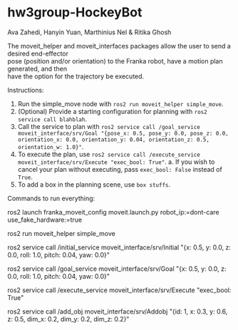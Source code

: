 # hw3group-HockeyBot

Ava Zahedi, Hanyin Yuan, Marthinius Nel & Ritika Ghosh

The moveit_helper and moveit_interfaces packages allow the user to send a desired end-effector\
pose (position and/or orientation) to the Franka robot, have a motion plan generated, and then\
have the option for the trajectory be executed.

Instructions:
1. Run the simple_move node with `ros2 run moveit_helper simple_move`.
2. (Optional) Provide a starting configuration for planning with `ros2 service call blahblah`.
3. Call the service to plan with `ros2 service call /goal_service moveit_interface/srv/Goal "{pose_x: 0.5, pose_y: 0.0, pose_z: 0.0, orientation_x: 0.0, orientation_y: 0.04, orientation_z: 0.5, orientation_w: 1.0}"`.
4. To execute the plan, use `ros2 service call /execute_service moveit_interface/srv/Execute "exec_bool: True"`.
    a. If you wish to cancel your plan without executing, pass `exec_bool: False` instead of `True`.
5. To add a box in the planning scene, use `box stuffs`.




Commands to run everything:

ros2 launch franka_moveit_config moveit.launch.py robot_ip:=dont-care use_fake_hardware:=true

ros2 run moveit_helper simple_move

ros2 service call /initial_service moveit_interface/srv/Initial "{x: 0.5, y: 0.0, z: 0.0, roll: 1.0, pitch: 0.04, yaw: 0.0}"

ros2 service call /goal_service moveit_interface/srv/Goal "{x: 0.5, y: 0.0, z: 0.0, roll: 1.0, pitch: 0.04, yaw: 0.0}"

ros2 service call /execute_service moveit_interface/srv/Execute "exec_bool: True"

ros2 service call /add_obj moveit_interface/srv/Addobj "{id: 1, x: 0.3, y: 0.6, z: 0.5, dim_x: 0.2, dim_y: 0.2, dim_z: 0.2}"
